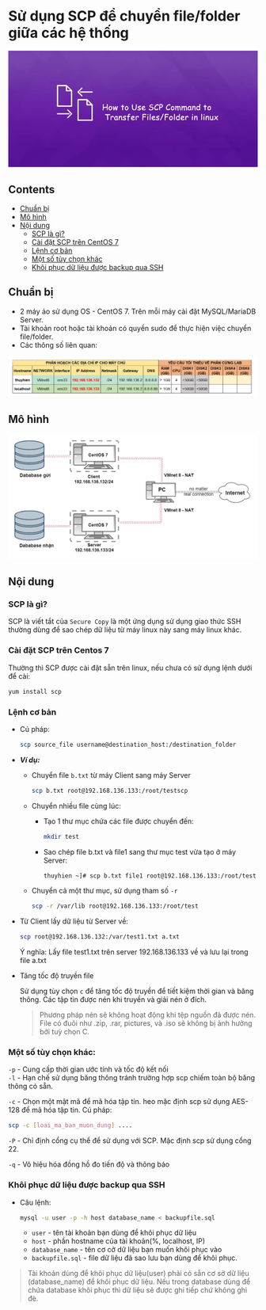 # Sử dụng SCP để chuyển file/folder giữa các hệ thống   

<img src ="../../../images\25 bai linux\How-to-Use-SCP-Command-to-Transfer-Files-Folders-in-Linux.jpg">

## Contents  
- [Chuẩn bị](/1)
- [Mô hình](/2)  
- [Nội dung](/3)  
  - [SCP là gì?](/4)
  - [Cài đặt SCP trên CentOS 7](/5)  
  - [Lệnh cơ bản](/6)  
  - [Một số tùy chọn khác](/7)  
  - [Khôi phục dữ liệu được backup qua SSH ](/8)


<a name ="1"></a>

## Chuẩn bị 
- 2 máy ảo sử dụng OS - CentOS 7. Trên mỗi máy cài đặt MySQL/MariaDB Server.  
- Tài khoản root hoặc tài khoản có quyền sudo để thực hiện việc chuyển file/folder.  
- Các thông số liên quan:  

<img src ="../../../images/25 bai linux/chuanbi2.png">  
<a name ="2"></a>

## Mô hình  

<img src ="../../../images/25 bai linux/scp.png">  

<a name ="3"></a>

## Nội dung  

<a name ="4"></a>

### SCP là gì?  
SCP là viết tắt của `Secure Copy` là một ứng dụng sử dụng giao thức SSH thường dùng để sao chép dữ liệu từ máy linux này sang máy linux khác.  

<a name ="5"></a>

### Cài đặt SCP trên Centos 7  
Thường thì SCP được cài đặt sẵn trên linux, nếu chưa có sử dụng lệnh dưới để cài:  
```sh
yum install scp
```  

<a name ="6"></a>

### Lệnh cơ bản  
- Cú pháp:  

  ```sh
  scp source_file username@destination_host:/destination_folder
  ```  

- ***Ví dụ:*** 

  - Chuyển file `b.txt` từ máy Client sang máy Server

    ```sh
    scp b.txt root@192.168.136.133:/root/testscp
    ```  

  - Chuyển nhiều file cùng lúc: 
    - Tạo 1 thư mục chứa các file được chuyển đến:  

      ```sh
      mkdir test
      ```

    - Sao chép file b.txt và file1 sang thư mục test vừa tạo ở máy Server: 

      ```sh
      thuyhien ~]# scp b.txt file1 root@192.168.136.133:/root/test
      ```  

  - Chuyển cả một thư mục, sử dụng tham số `-r` 

    ```sh
    scp -r /var/lib root@192.168.136.133:/root/test
    ```  

- Từ Client lấy dữ liệu từ Server về:  

  ```sh
  scp root@192.168.136.132:/var/test1.txt a.txt
  ```  

  Ý nghĩa: Lấy file test1.txt trên server 192.168.136.133 về và lưu lại trong file a.txt
  
- Tăng tốc độ truyền file  
  
  Sử dụng tùy chọn `c` để tăng tốc độ truyền để tiết kiệm thời gian và băng thông. Các tập tin được nén khi truyền và giải nén ở đích. 

  > Phương pháp nén sẽ không hoạt động khi tệp nguồn đã được nén. File có đuôi như .zip, .rar, pictures, và .iso sẽ không bị ảnh hưởng bởi tuỳ chọn C.

<a name ="7"></a>

### Một số tùy chọn khác:  

  `-p` - Cung cấp thời gian ước tính và tốc độ kết nối  
  `-l` - Hạn chế sử dụng băng thông tránh trường hợp scp chiếm toàn bộ băng thông có sẵn.  

  `-c` - Chọn một mật mã để mã hóa tập tin. heo mặc định scp sử dụng AES-128 để mã hóa tập tin. Cú pháp: 
  ```sh
  scp -c [loai_ma_ban_muon_dung] ....
  ```  
  `-P` - Chỉ định cổng cụ thể để sử dụng với SCP. Mặc định scp sử dụng cổng 22.  

  `-q` -  Vô hiệu hóa đồng hồ đo tiến độ và thông báo

<a name ="8"></a>

### Khôi phục dữ liệu được backup qua SSH  
- Câu lệnh:  
  ```sh
  mysql -u user -p -h host database_name < backupfile.sql
  ```

  - `user` - tên tài khoản bạn dùng để khôi phục dữ liệu  
  - `host` - phần hostname của tài khoản(%, localhost, IP)  
  - `database_name` - tên cơ cở dữ liệu bạn muốn khôi phục vào  
  - `backupfile.sql` - file dữ liệu đã sao lưu bạn dùng để khôi  phục.  

> Tài khoản dùng để khôi phục dữ liệu(user) phải có sẵn cơ sở dữ liệu (database_name) để khôi phục dữ liệu. Nếu trong database dùng để chứa database khôi phục thì dữ liệu sẽ được ghi tiếp chứ không ghi đè.  



